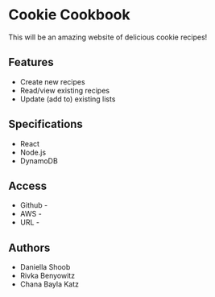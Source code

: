 # Cookie Cookbook
This will be an amazing website of delicious cookie recipes!

## Features
* Create new recipes 
* Read/view existing recipes
* Update (add to) existing lists

## Specifications 
* React
* Node.js
* DynamoDB

## Access 
* Github -
* AWS -
* URL -

## Authors
* Daniella Shoob
* Rivka Benyowitz 
* Chana Bayla Katz